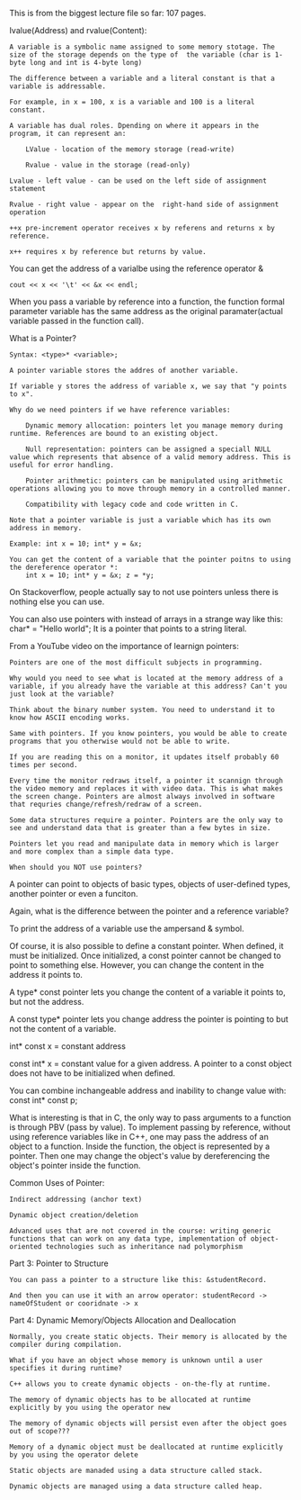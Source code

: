 This is from the biggest lecture file so far: 107 pages.

Ivalue(Address) and rvalue(Content):

    A variable is a symbolic name assigned to some memory stotage. The size of the storage depends on the type of  the variable (char is 1-byte long and int is 4-byte long)

    The difference between a variable and a literal constant is that a variable is addressable. 
    
    For example, in x = 100, x is a variable and 100 is a literal constant.

    A variable has dual roles. Dpending on where it appears in the program, it can represent an:

        LValue - location of the memory storage (read-write)

        Rvalue - value in the storage (read-only)

    Lvalue - left value - can be used on the left side of assignment statement 

    Rvalue - right value - appear on the  right-hand side of assignment operation 

    ++x pre-increment operator receives x by referens and returns x by reference.

    x++ requires x by reference but returns by value.

You can get the address of a varialbe using the reference operator &

    cout << x << '\t' << &x << endl;

When you pass a variable by reference into a function, the function formal parameter variable has the same address as the original paramater(actual variable passed in the function call).


What is a Pointer?

    Syntax: <type>* <variable>;

    A pointer variable stores the addres of another variable. 

    If variable y stores the address of variable x, we say that "y points to x".

    Why do we need pointers if we have reference variables:

        Dynamic memory allocation: pointers let you manage memory during runtime. References are bound to an existing object. 

        Null representation: pointers can be assigned a speciall NULL value which represents that absence of a valid memory address. This is useful for error handling. 

        Pointer arithmetic: pointers can be manipulated using arithmetic operations allowing you to move through memory in a controlled manner. 

        Compatibility with legacy code and code written in C. 

    Note that a pointer variable is just a variable which has its own address in memory. 

    Example: int x = 10; int* y = &x; 

    You can get the content of a variable that the pointer poitns to using the dereference operator *:
        int x = 10; int* y = &x; z = *y; 


On Stackoverflow, people actually say to not use pointers unless  there is nothing else you can use. 

You can also use pointers with instead of arrays in a strange way like this: char* = "Hello world"; It is a pointer that points to a string literal. 

From a YouTube video on the importance of learnign pointers: 

    Pointers are one of the most difficult subjects in programming. 

    Why would you need to see what is located at the memory address of a variable, if you already have the variable at this address? Can't you just look at the variable? 

    Think about the binary number system. You need to understand it to know how ASCII encoding works. 

    Same with pointers. If you know pointers, you would be able to create programs that you otherwise would not be able to write. 

    If you are reading this on a monitor, it updates itself probably 60 times per second. 

    Every time the monitor redraws itself, a pointer it scannign through the video memory and replaces it with video data. This is what makes the screen change. Pointers are almost always involved in software that requries change/refresh/redraw of a screen. 

    Some data structures require a pointer. Pointers are the only way to see and understand data that is greater than a few bytes in size. 

    Pointers let you read and manipulate data in memory which is larger and more complex than a simple data type. 

    When should you NOT use pointers? 


A pointer can point to objects of basic types, objects of user-defined types, another pointer or even a funciton. 

Again, what is the difference between the pointer and a reference variable? 

To print the address of a variable use the ampersand & symbol. 

Of course, it is also possible to define a constant pointer. When defined, it must be initialized. Once initialized, a const pointer cannot be changed to point to something else. However, you can change the content in the address it points to.

A type* const pointer lets you change the content of a variable it points to, but not the address. 

A const type* pointer lets you change address the pointer is pointing to but not the content of a variable. 

int* const x = constant address

const int* x = constant value for a given address. A pointer to a const object does not have to be initialized when defined. 

You can combine inchangeable address and inability to change value with: const int* const p; 

What is interesting is that in C, the only way to pass arguments to a function is through PBV (pass by value). To implement passing by reference, without using reference variables like in C++, one may pass the address of an object to a function. Inside the function, the object is represented by a pointer. Then one may change the object's value by dereferencing the object's pointer inside the function. 

Common Uses of Pointer: 

    Indirect addressing (anchor text)

    Dynamic object creation/deletion

    Advanced uses that are not covered in the course: writing generic functions that can work on any data type, implementation of object-oriented technologies such as inheritance nad polymorphism 

Part 3: Pointer to Structure 

    You can pass a pointer to a structure like this: &studentRecord.

    And then you can use it with an arrow operator: studentRecord -> nameOfStudent or cooridnate -> x 

Part 4: Dynamic Memory/Objects Allocation and Deallocation 

    Normally, you create static objects. Their memory is allocated by the compiler during compilation. 

    What if you have an object whose memory is unknown until a user specifies it during runtime? 

    C++ allows you to create dynamic objects - on-the-fly at runtime. 

    The memory of dynamic objects has to be allocated at runtime explicitly by you using the operator new

    The memory of dynamic objects will persist even after the object goes out of scope???

    Memory of a dynamic object must be deallocated at runtime explicitly by you using the operator delete

    Static objects are manaded using a data structure called stack.

    Dynamic objects are managed using a data structure called heap. 